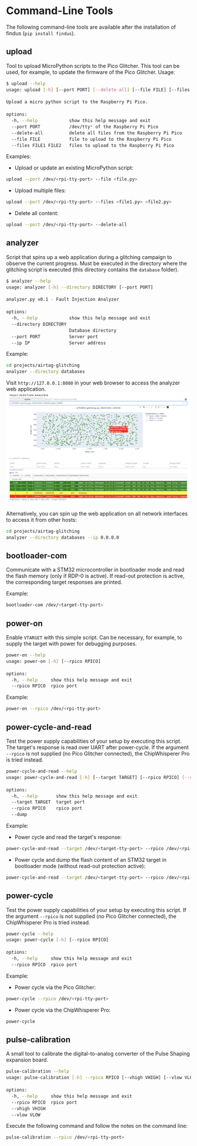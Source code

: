# Command-Line Tools

The following command-line tools are available after the installation of findus (`pip install findus`).

## upload

Tool to upload MicroPython scripts to the Pico Glitcher. This tool can be used, for example, to update the firmware of the Pico Glitcher.
Usage:

``` bash
$ upload --help
usage: upload [-h] [--port PORT] [--delete-all] [--file FILE] [--files FILE1 FILE2...]

Upload a micro python script to the Raspberry Pi Pico.

options:
  -h, --help            show this help message and exit
  --port PORT           /dev/tty* of the Raspberry Pi Pico
  --delete-all          delete all files from the Raspberry Pi Pico
  --file FILE           file to upload to the Raspberry Pi Pico
  --files FILE1 FILE2   files to upload to the Raspberry Pi Pico
```

Examples:

- Upload or update an existing MicroPython script:
```bash
upload --port /dev/<rpi-tty-port> --file <file.py>
```

- Upload multiple files:
```bash
upload --port /dev/<rpi-tty-port> --files <file1.py> <file2.py>
```

- Delete all content:
```bash
upload --port /dev/<rpi-tty-port> --delete-all
```

## analyzer

Script that spins up a web application during a glitching campaign to observe the current progress. Must be executed in the directory where the glitching script is executed (this directory contains the `database` folder).

```bash
$ analyzer --help
usage: analyzer [-h] --directory DIRECTORY [--port PORT]

analyzer.py v0.1 - Fault Injection Analyzer

options:
  -h, --help            show this help message and exit
  --directory DIRECTORY
                        Database directory
  --port PORT           Server port
  --ip IP               Server address
```

Example:
```bash
cd projects/airtag-glitching
analyzer --directory databases
```

Visit `http://127.0.0.1:8080` in your web browser to access the analyzer web application.
![Parameter space web application](images/parameterspace-pico-glitcher.png)

Alternatively, you can spin up the web application on all network interfaces to access it from other hosts:

```bash
cd projects/airtag-glitching
analyzer --directory databases --ip 0.0.0.0
```

## bootloader-com

Communicate with a STM32 microcontroller in bootloader mode and read the flash memory (only if RDP-0 is active). If read-out protection is active, the corresponding target responses are printed.

Example:
```bash
bootloader-com /dev/<target-tty-port>
```

## power-on

Enable `VTARGET` with this simple script. Can be necessary, for example, to supply the target with power for debugging purposes.

```bash
power-on --help
usage: power-on [-h] [--rpico RPICO]

options:
  -h, --help     show this help message and exit
  --rpico RPICO  rpico port
```

Example:
```bash
power-on --rpico /dev/<rpi-tty-port>
```

## power-cycle-and-read

Test the power supply capabilities of your setup by executing this script. The target's response is read over UART after power-cycle.
If the argument `--rpico` is not supplied (no Pico Glitcher connected), the ChipWhisperer Pro is tried instead. 

```bash
power-cycle-and-read --help
usage: power-cycle-and-read [-h] [--target TARGET] [--rpico RPICO] [--dump]

options:
  -h, --help       show this help message and exit
  --target TARGET  target port
  --rpico RPICO    rpico port
  --dump
```

Example:

- Power cycle and read the target's response:
```bash
power-cycle-and-read --target /dev/<target-tty-port> --rpico /dev/<rpi-tty-port>
```

- Power cycle and dump the flash content of an STM32 target in bootloader mode (without read-out protection active):
```bash
power-cycle-and-read --target /dev/<target-tty-port> --rpico /dev/<rpi-tty-port> --dump
```

## power-cycle

Test the power supply capabilities of your setup by executing this script.
If the argument `--rpico` is not supplied (no Pico Glitcher connected), the ChipWhisperer Pro is tried instead.

```bash
power-cycle --help
usage: power-cycle [-h] [--rpico RPICO]

options:
  -h, --help     show this help message and exit
  --rpico RPICO  rpico port
```

Example:

- Power cycle via the Pico Glitcher:
```bash
power-cycle --rpico /dev/<rpi-tty-port>
```

- Power cycle via the ChipWhisperer Pro:
```bash
power-cycle
```

## pulse-calibration

A small tool to calibrate the digital-to-analog converter of the Pulse Shaping expansion board.

```bash
pulse-calibration --help
usage: pulse-calibration [-h] --rpico RPICO [--vhigh VHIGH] [--vlow VLOW]

options:
  -h, --help     show this help message and exit
  --rpico RPICO  rpico port
  --vhigh VHIGH
  --vlow VLOW
```

Execute the following command and follow the notes on the command line:
```bash
pulse-calibration --rpico /dev/<rpi-tty-port>
```
